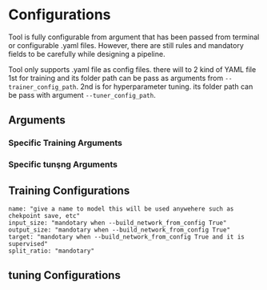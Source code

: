 # Configurations

Tool is fully configurable from argument that has been passed from terminal or configurable .yaml files.
However, there are still rules and mandatory fields to be carefully while designing a pipeline.

Tool only supports .yaml file as config files. there will to 2 kind of YAML file 1st for training and its folder path can be pass as arguments from `--trainer_config_path`.
2nd is for hyperparameter tuning. its folder path can be pass with argument `--tuner_config_path`.

## Arguments

### Specific Training Arguments

### Specific tunşng Arguments

## Training Configurations

```
name: "give a name to model this will be used anywehere such as chekpoint save, etc"
input_size: "mandotary when --build_network_from_config True"
output_size: "mandotary when --build_network_from_config True"
target: "mandotary when --build_network_from_config True and it is supervised"
split_ratio: "mandotary"

```

## tuning Configurations


